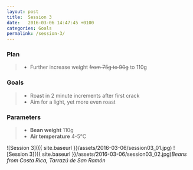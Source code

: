 ```yaml
---
layout: post
title:  Session 3
date:   2016-03-06 14:47:45 +0100
categories: Goals
permalink: /session-3/
---
```


### Plan
> * Further increase weight <strike>from 75g to 90g</strike> to 110g

### Goals
> * Roast in 2 minute increments after first crack
> * Aim for a light, yet more even roast

### Parameters
> * **Bean weight** 110g
> * **Air temperature** 4-5°C

![Session 3]({{ site.baseurl }}/assets/2016-03-06/session03_01.jpg)
![Session 3]({{ site.baseurl }}/assets/2016-03-06/session03_02.jpg)*Beans from Costa Rica, Tarrazú de San Ramón*
